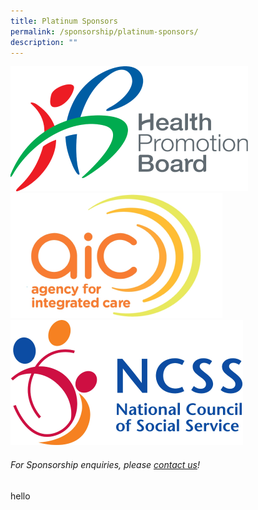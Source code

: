 ```yaml
---
title: Platinum Sponsors
permalink: /sponsorship/platinum-sponsors/
description: ""
---
```


<div class="image-logo-container">
    <a href="https://hpb.gov.sg/"><img src="/images/HPB_R_V_CMYK_Logo%201.png" alt="Image 1"></a>
    <a href="https://www.aic.sg/"><img src="/images/SMHClogoAIC_page-0001.png" alt="Image 2"></a>
    <a href="https://www.ncss.gov.sg/"><img src="/images/SMHCNCSSlogo2014hires.png" alt="Image 3"></a>
</div>

###### For Sponsorship enquiries, please [contact us](/contact-us/)!
hello
